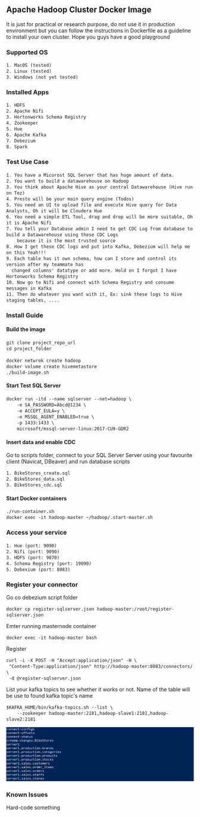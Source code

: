 ## Apache Hadoop Cluster Docker Image
It is just for practical or research purpose, do not use it in production environment
but you can follow the instructions in Dockerfile as a guideline to install your own cluster. Hope you guys have a good playground
### Supported OS
```shell script
1. MacOS (tested)
2. Linux (tested)
3. Windows (not yet tested)
```
### Installed Apps
```shell script
1. HDFS
2. Apache Nifi
3. Hortonworks Schema Registry
4. Zookeeper
5. Hue
6. Apache Kafka
7. Debezium
8. Spark
```
### Test Use Case
```shell script
1. You have a Micorost SQL Server that has huge amount of data.
2. You want to build a datawarehouse on Hadoop
3. You think about Apache Hive as your central Datawarehouse (Hive run on Tez)
4. Presto will be your main query engine (Todos)
5. You need an UI to upload file and execute Hive query for Data Analysts, Oh it will be Cloudera Hue
6. You need a simple ETL Tool, drag and drop will be more suitable, Oh it is Apache Nifi
7. You tell your Database admin I need to get CDC Log from database to build a Datawarehouse using these CDC Logs
    because it is the most trusted source
8. How I get these CDC logs and put into Kafka, Debezium will help me on this Yeah!!!
9. Each table has it own schema, how can I store and control its version after my teammate has 
  changed columns' datatype or add more. Hold on I forgot I have Hortonworks Schema Registry
10. Now go to Nifi and connect with Schema Registry and consume messages in Kafka
11. Then do whatever you want with it, Ex: sink these logs to Hive staging tables, ....
```

### Install Guide
#### Build the image
```shell script
git clone project_repo_url
cd project_folder

docker netwrok create hadoop
docker volume create hivemetastore
./build-image.sh
``` 
#### Start Test SQL Server
```shell script
docker run -itd --name sqlserver --net=hadoop \
    -e SA_PASSWORD=Abcd@1234 \
    -e ACCEPT_EULA=y \
    -e MSSQL_AGENT_ENABLED=true \
    -p 1433:1433 \
    microsoft/mssql-server-linux:2017-CU9-GDR2
```
#### Insert data and enable CDC
Go to scripts folder, connect to your SQL Server Server using your favourite client (Navicat, DBeaver)
 and run database scripts
```shell script
1. BikeStores_create.sql
2. BikeStores_data.sql
3. BikeStores_cdc.sql
```

#### Start Docker containers
```shell script
./run-container.sh
docker exec -it hadoop-master ~/hadoop/.start-master.sh
```
### Access your service
```shell script
1. Hue (port: 9090)
2. Nifi (port: 9090)
3. HDFS (port: 9870)
4. Schema Registry (port: 19090)
5. Debexium (port: 8083)
```
### Register your connector
Go co debezium script folder
```shell script
docker cp register-sqlserver.json hadoop-master:/root/register-sqlserver.json
```
Emter running masternode container
```shell script
docker exec -it hadoop-master bash
```
Register
```shell script
curl -i -X POST -H "Accept:application/json" -H \
 "Content-Type:application/json" http://hadoop-master:8083/connectors/ \
 -d @register-sqlserver.json
```
List your kafka topics to see whether it works or not. 
Name of the table will be use to found kafka topic's name
```shell script
$KAFKA_HOME/bin/kafka-topics.sh --list \
    --zookeeper hadoop-master:2181,hadoop-slave1:2181,hadoop-slave2:2181
```
![alt text](Kafka%20Topic.PNG)
### Known Issues
Hard-code something